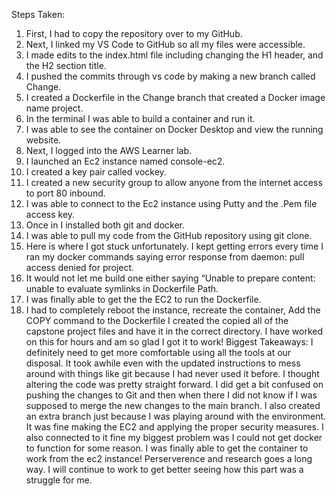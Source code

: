 Steps Taken:
1.	First, I had to copy the repository over to my GitHub.
2.	Next, I linked my VS Code to GitHub so all my files were accessible.
3.	I made edits to the index.html file including changing the H1 header, and the H2 section title.
4.	I pushed the commits through vs code by making a new branch called Change.
5.	I created a Dockerfile in the Change branch that created a Docker image name project.
6.	In the terminal I was able to build a container and run it.
7.	I was able to see the container on Docker Desktop and view the running website.
8.	Next, I logged into the AWS Learner lab.
9.	I launched an Ec2 instance named console-ec2.
10.	I created a key pair called vockey.
11.	I created a new security group to allow anyone from the internet access to port 80 inbound.
12.	I was able to connect to the Ec2 instance using Putty and the .Pem file access key.
13.	Once in I installed both git and docker.
14.	I was able to pull my code from the GitHub repository using git clone.
15.	Here is where I got stuck unfortunately.  I kept getting errors every time I ran my docker commands saying error response from daemon: pull access denied for project.
16.	It would not let me build one either saying “Unable to prepare content: unable to evaluate symlinks in Dockerfile Path.
17. I was finally able to get the the EC2 to run the Dockerfile.
18. I had to completely reboot the instance, recreate the container, Add the COPY command to the Dockerfile I created the copied all of the capstone project files and have it in the correct directory.  I have worked on this for hours and am so glad I got it to work!
Biggest Takeaways:
	I definitely need to get more comfortable using all the tools at our disposal.  It took awhile even with the updated instructions to mess around with things like git because I had never used it before.  I thought altering the code was pretty straight forward.  I did get a bit confused on pushing the changes to Git and then when there I did not know if I was supposed to merge the new changes to the main branch.  I also created an extra branch just because I was playing around with the environment.  It was fine making the EC2 and applying the proper security measures.  I also connected to it fine my biggest problem was I could not get docker to function for some reason.  I was finally able to get the container to work from the ec2 instance! Perserverence and research goes a long way.  I will continue to work to get better seeing how this part was a struggle for me.

